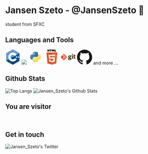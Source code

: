# Jansen Szeto - @JansenSzeto 👋

student from SFXC

## Languages and Tools

<code><img height="48" src="https://raw.githubusercontent.com/github/explore/80688e429a7d4ef2fca1e82350fe8e3517d3494d/topics/cpp/cpp.png"></code>
<code><img height="48" src="https://raw.githubusercontent.com/github/explore/80688e429a7d4ef2fca1e82350fe8e3517d3494d/topics/cs/cs.png"></code>
<code><img height="48" src="https://raw.githubusercontent.com/github/explore/80688e429a7d4ef2fca1e82350fe8e3517d3494d/topics/python/python.png"></code>
<code><img height="48" src="https://raw.githubusercontent.com/github/explore/80688e429a7d4ef2fca1e82350fe8e3517d3494d/topics/html/html.png"></code>
<code><img height="48" src="https://raw.githubusercontent.com/github/explore/80688e429a7d4ef2fca1e82350fe8e3517d3494d/topics/git/git.png"></code>
<code><img height="48" src="https://github.com/github/explore/raw/master/topics/github/github.png"></code>
and more ...

## Github Stats

![Top Langs](https://github-readme-stats.vercel.app/api/top-langs/?username=jansenszeto&layout=compact)
![Jansen_Szeto's Github Stats](https://github-readme-stats.vercel.app/api?username=jansenszeto&show_icons=true&hide_border=true)

## You are visitor

<img src="https://profile-counter.glitch.me/jasenszeto/count.svg" alt="" />

## Get in touch 

<div>
<a href="https://twitter.com/JansenSzeto">
  <img align="left" alt="Jansen_Szeto's Twitter" src="https://img.icons8.com/fluent/48/000000/twitter.png" />
</a>
</div>
